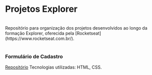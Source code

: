 # Projetos Explorer

<br>
Repositório para organização dos projetos desenvolvidos ao longo da formação Explorer, oferecida pela [Rocketseat](https://www.rocketseat.com.br/).
<br>
<br>

### Formulário de Cadastro

[Repositório](https://github.com/nathannieg/formulario-cadastro)
Tecnologias utilizadas: HTML, CSS.

